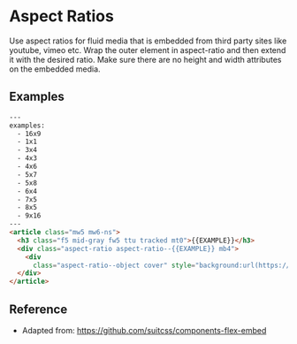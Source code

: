 # Aspect Ratios

Use aspect ratios for fluid media that is embedded from third party sites like youtube, vimeo etc.
Wrap the outer element in aspect-ratio and then extend it with the desired ratio.
Make sure there are no height and width attributes on the embedded media.

## Examples

```html
---
examples:
  - 16x9
  - 1x1
  - 3x4
  - 4x3
  - 4x6
  - 5x7
  - 5x8
  - 6x4
  - 7x5
  - 8x5
  - 9x16
---
<article class="mw5 mw6-ns">
  <h3 class="f5 mid-gray fw5 ttu tracked mt0">{{EXAMPLE}}</h3>
  <div class="aspect-ratio aspect-ratio--{{EXAMPLE}} mb4">
    <div
      class="aspect-ratio--object cover" style="background:url(https://raw.githubusercontent.com/tachyons-css/img/master/space.jpg) center;"></div>
  </div>
</article>
```

## Reference

- Adapted from: https://github.com/suitcss/components-flex-embed

